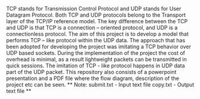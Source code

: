 TCP stands for Transmission Control Protocol and UDP stands for User Datagram Protocol. Both TCP and UDP protocols belong to the Transport layer of the TCP/IP reference model. The key difference between the TCP and UDP is that TCP is a connection – oriented protocol, and UDP is a connectionless protocol.
The aim of this project is to develop a model that performs TCP – like protocol within the UDP data.
The approach that has been adopted for developing the project was imitating a TCP behavior over UDP based sockets. During the implementation of the project the cost of overhead is minimal, as a result lightweight packets can be transmitted in quick sessions. The imitation of TCP - like protocol happens in UDP data part of the UDP packet.
This repository also consists of a powerpoint presentation and a PDF file where the flow diagram, description of the project etc can be seen.
** Note: submit.txt - Input text file
         copy.txt   - Output text file **

